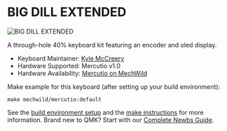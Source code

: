 # BIG DILL EXTENDED

![BIG DILL EXTENDED](https://i0.wp.com/mechwild.com/wp-content/uploads/2020/10/IMG_4458_web.jpg)

A through-hole 40% keyboard kit featuring an encoder and oled display.

* Keyboard Maintainer: [Kyle McCreery](https://github.com/kylemccreery)
* Hardware Supported: Mercutio v1.0
* Hardware Availability: [Mercutio on MechWild](https://mechwild.com/product/mercutio/)

Make example for this keyboard (after setting up your build environment):

    make mechwild/mercutio:default

See the [build environment setup](https://docs.qmk.fm/#/getting_started_build_tools) and the [make instructions](https://docs.qmk.fm/#/getting_started_make_guide) for more information. Brand new to QMK? Start with our [Complete Newbs Guide](https://docs.qmk.fm/#/newbs).
